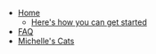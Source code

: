 - [Home](/)
  - [Here's how you can get started](/get-started)
- [FAQ](/FAQ)
- [Michelle's Cats](/mseagrim)
